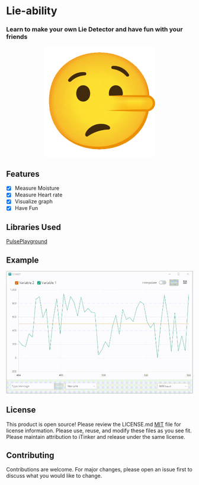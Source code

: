 # Lie-ability
### Learn to make your own Lie Detector and have fun with your friends
<p align="center">
  <img width="300" height="300" src="https://github.com/Vishal01Mehra/Lie-ability/blob/main/Resources/1f925.gif">
</p>

## Features

 - [x] Measure Moisture 
 - [x] Measure Heart rate
 - [x] Visualize graph 
 - [x] Have Fun

## Libraries Used
[PulsePlayground](https://github.com/WorldFamousElectronics/PulseSensorPlayground/archive/refs/tags/v1.9.1.zip)

## Example
![](https://github.com/Vishal01Mehra/Lie-ability/blob/main/Resources/plotter.gif)

## License
This product is open source!
Please review the LICENSE.md [MIT](https://choosealicense.com/licenses/mit/) file for license information.
Please use, reuse, and modify these files as you see fit. Please maintain attribution to iTinker and release under the same license.

## Contributing
Contributions are welcome. For major changes, please open an issue first to discuss what you would like to change.



